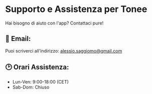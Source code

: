 # Supporto e Assistenza per Tonee

Hai bisogno di aiuto con l'app? Contattaci pure!

## 📧 Email:
Puoi scriverci all’indirizzo: [alessio.saggiomo@gmail.com](mailto:alessio.saggiomo@gmail.com)

## 🕑 Orari Assistenza:
- Lun-Ven: 9:00-18:00 (CET)
- Sab-Dom: Chiuso
